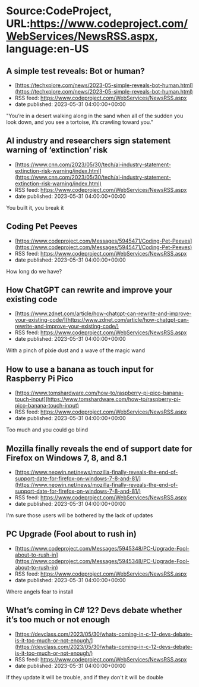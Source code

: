 # Source:CodeProject, URL:https://www.codeproject.com/WebServices/NewsRSS.aspx, language:en-US

## A simple test reveals: Bot or human?
 - [https://techxplore.com/news/2023-05-simple-reveals-bot-human.html](https://techxplore.com/news/2023-05-simple-reveals-bot-human.html)
 - RSS feed: https://www.codeproject.com/WebServices/NewsRSS.aspx
 - date published: 2023-05-31 04:00:00+00:00

"You’re in a desert walking along in the sand when all of the sudden you look down, and you see a tortoise, it’s crawling toward you."

## AI industry and researchers sign statement warning of ‘extinction’ risk
 - [https://www.cnn.com/2023/05/30/tech/ai-industry-statement-extinction-risk-warning/index.html](https://www.cnn.com/2023/05/30/tech/ai-industry-statement-extinction-risk-warning/index.html)
 - RSS feed: https://www.codeproject.com/WebServices/NewsRSS.aspx
 - date published: 2023-05-31 04:00:00+00:00

You built it, you break it

## Coding Pet Peeves
 - [https://www.codeproject.com/Messages/5945471/Coding-Pet-Peeves](https://www.codeproject.com/Messages/5945471/Coding-Pet-Peeves)
 - RSS feed: https://www.codeproject.com/WebServices/NewsRSS.aspx
 - date published: 2023-05-31 04:00:00+00:00

How long do we have?

## How ChatGPT can rewrite and improve your existing code
 - [https://www.zdnet.com/article/how-chatgpt-can-rewrite-and-improve-your-existing-code/](https://www.zdnet.com/article/how-chatgpt-can-rewrite-and-improve-your-existing-code/)
 - RSS feed: https://www.codeproject.com/WebServices/NewsRSS.aspx
 - date published: 2023-05-31 04:00:00+00:00

With a pinch of pixie dust and a wave of the magic wand

## How to use a banana as touch input for Raspberry Pi Pico
 - [https://www.tomshardware.com/how-to/raspberry-pi-pico-banana-touch-input](https://www.tomshardware.com/how-to/raspberry-pi-pico-banana-touch-input)
 - RSS feed: https://www.codeproject.com/WebServices/NewsRSS.aspx
 - date published: 2023-05-31 04:00:00+00:00

Too much and you could go blind

## Mozilla finally reveals the end of support date for Firefox on Windows 7, 8, and 8.1
 - [https://www.neowin.net/news/mozilla-finally-reveals-the-end-of-support-date-for-firefox-on-windows-7-8-and-81/](https://www.neowin.net/news/mozilla-finally-reveals-the-end-of-support-date-for-firefox-on-windows-7-8-and-81/)
 - RSS feed: https://www.codeproject.com/WebServices/NewsRSS.aspx
 - date published: 2023-05-31 04:00:00+00:00

I'm sure those users will be bothered by the lack of updates

## PC Upgrade (Fool about to rush in)
 - [https://www.codeproject.com/Messages/5945348/PC-Upgrade-Fool-about-to-rush-in](https://www.codeproject.com/Messages/5945348/PC-Upgrade-Fool-about-to-rush-in)
 - RSS feed: https://www.codeproject.com/WebServices/NewsRSS.aspx
 - date published: 2023-05-31 04:00:00+00:00

Where angels fear to install

## What’s coming in C# 12? Devs debate whether it’s too much or not enough
 - [https://devclass.com/2023/05/30/whats-coming-in-c-12-devs-debate-is-it-too-much-or-not-enough/](https://devclass.com/2023/05/30/whats-coming-in-c-12-devs-debate-is-it-too-much-or-not-enough/)
 - RSS feed: https://www.codeproject.com/WebServices/NewsRSS.aspx
 - date published: 2023-05-31 04:00:00+00:00

If they update it will be trouble, and if they don't it will be double

